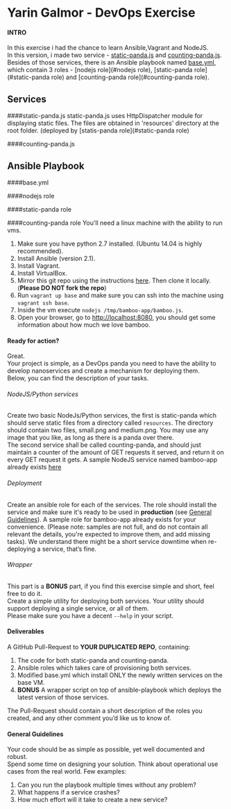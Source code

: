 # Yarin Galmor - DevOps Exercise
#### INTRO
In this exercise i had the chance to learn Ansible,Vagrant and NodeJS.  
In this version, i made two service - [static-panda.js](#static-panda.js) and [counting-panda.js](#counting-panda.js).
Besides of those services, there is an Ansible playbook named [base.yml](#base.yml), which contain 3 roles - [nodejs role](#nodejs role), [static-panda role](#static-panda role) and [counting-panda role](#counting-panda role).

## Services
####static-panda.js
static-panda.js uses HttpDispatcher module for displaying static files.
The files are obtained in 'resources' directory at the root folder. (deployed by [statis-panda role](#static-panda role)

####counting-panda.js

## Ansible Playbook
####base.yml

####nodejs role

####static-panda role

####counting-panda role
You'll need a linux machine with the ability to run vms.

1. Make sure you have python 2.7 installed. (Ubuntu 14.04 is highly recommended).
1. Install Ansible (version 2.1).
1. Install Vagrant.
1. Install VirtualBox.
1. Mirror this git repo using the instructions [here](https://help.github.com/articles/duplicating-a-repository). Then clone it locally. (**Please DO NOT fork the repo**)
1. Run `vagrant up base` and make sure you can ssh into the machine using `vagrant ssh base`.
1. Inside the vm execute `nodejs /tmp/bamboo-app/bamboo.js`.
1. Open your browser, go to <http://localhost:8080>, you should get some information about how much we love bamboo.

#### Ready for action?
Great.  
Your project is simple, as a DevOps panda you need to have the ability to develop nanoservices and create a mechanism for deploying them.  
Below, you can find the description of your tasks.

###### NodeJS/Python services
Create two basic NodeJs/Python services, the first is static-panda which should serve static files from a directory called `resources`. The directory should contain two files, small.png and medium.png. You may use any image that you like, as long as there is a panda over there.  
The second service shall be called counting-panda, and should just maintain a counter of the amount of GET requests it served, and return it on every GET request it gets.
A sample NodeJS service named bamboo-app already exists  [here](roles/bamboo/files/bamboo-app)

###### Deployment
Create an ansible role for each of the services. The role should install the service and make sure it's ready to be used in **production** (see [General Guidelines](#general-guidelines)). 
A sample role for bamboo-app already exists for your convenience.  (Please note: samples are not full, and do not contain all relevant the details, you're expected to improve them, and add missing tasks).
We understand there might be a short service downtime when re-deploying a service, that’s fine.

###### Wrapper
This part is a **BONUS** part, if you find this exercise simple and short, feel free to do it.  
Create a simple utility for deploying both services. Your utility should support deploying a single service, or all of them.  
Please make sure you have a decent `--help` in your script.

#### Deliverables
A GitHub Pull-Request to **YOUR DUPLICATED REPO**, containing:  

1. The code for both static-panda and counting-panda.
1. Ansible roles which takes care of provisioning both services.
1. Modified base.yml which install ONLY the newly written services on the base VM.
1. **BONUS** A wrapper script on top of ansible-playbook which deploys the latest version of those services.

The Pull-Request should contain a short description of the roles you created, and any other comment you’d like us to know of.

#### General Guidelines
Your code should be as simple as possible, yet well documented and robust.  
Spend some time on designing your solution. 
Think about operational use cases from the real world. Few examples:

1. Can you run the playbook multiple times without any problem?
1. What happens if a service crashes?
1. How much effort will it take to create a new service?
